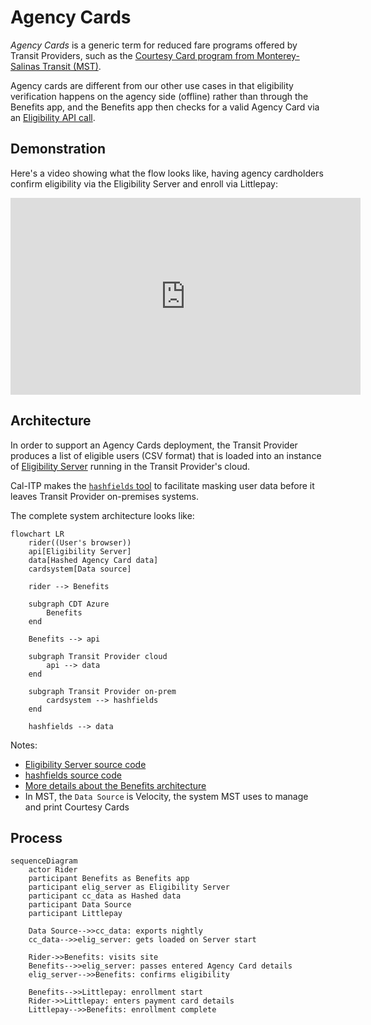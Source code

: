 # Agency Cards

_Agency Cards_ is a generic term for reduced fare programs offered by Transit Providers, such as the
[Courtesy Card program from Monterey-Salinas Transit (MST)](https://mst.org/riders-guide/how-to-ride/courtesy-card/).

Agency cards are different from our other use cases in that eligibility verification happens on the agency side (offline) rather
than through the Benefits app, and the Benefits app then checks for a valid Agency Card via an [Eligibility API call](https://docs.calitp.org/eligibility-api/specification/).

## Demonstration

Here's a video showing what the flow looks like, having agency cardholders confirm eligibility via the Eligibility Server and enroll via Littlepay:

<iframe width="560" height="315" src="https://www.youtube-nocookie.com/embed/_iOb19cLg30?si=G-4-CiNd88_vp0dj&amp;controls=0" title="YouTube video player" frameborder="0" allow="accelerometer; autoplay; clipboard-write; encrypted-media; gyroscope; picture-in-picture; web-share" allowfullscreen></iframe>

## Architecture

In order to support an Agency Cards deployment, the Transit Provider produces a list of eligible users
(CSV format) that is loaded into an instance of [Eligibility Server](https://docs.calitp.org/eligibility-server/) running in the Transit Provider's cloud.

Cal-ITP makes the [`hashfields` tool](https://docs.calitp.org/hashfields) to facilitate masking user data before it leaves Transit Provider on-premises systems.

The complete system architecture looks like:

```mermaid
flowchart LR
    rider((User's browser))
    api[Eligibility Server]
    data[Hashed Agency Card data]
    cardsystem[Data source]

    rider --> Benefits

    subgraph CDT Azure
        Benefits
    end

    Benefits --> api

    subgraph Transit Provider cloud
        api --> data
    end

    subgraph Transit Provider on-prem
        cardsystem --> hashfields
    end

    hashfields --> data
```

Notes:

- [Eligibility Server source code](https://github.com/cal-itp/eligibility-server)
- [hashfields source code](https://github.com/cal-itp/hashfields)
- [More details about the Benefits architecture](../../deployment/infrastructure/#architecture)
- In MST, the `Data Source` is Velocity, the system MST uses to manage and print Courtesy Cards

## Process

```mermaid
sequenceDiagram
    actor Rider
    participant Benefits as Benefits app
    participant elig_server as Eligibility Server
    participant cc_data as Hashed data
    participant Data Source
    participant Littlepay

    Data Source-->>cc_data: exports nightly
    cc_data-->>elig_server: gets loaded on Server start

    Rider->>Benefits: visits site
    Benefits-->>elig_server: passes entered Agency Card details
    elig_server-->>Benefits: confirms eligibility

    Benefits-->>Littlepay: enrollment start
    Rider->>Littlepay: enters payment card details
    Littlepay-->>Benefits: enrollment complete
```
